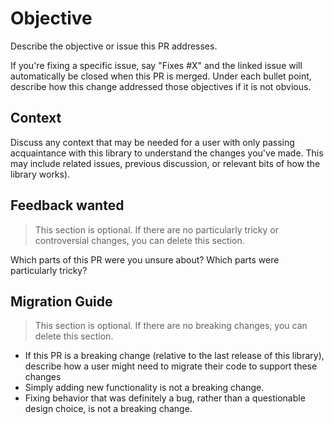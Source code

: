 # Objective

Describe the objective or issue this PR addresses.

If you're fixing a specific issue, say "Fixes #X" and the linked issue will automatically be closed when this PR is merged.
Under each bullet point, describe how this change addressed those objectives if it is not obvious.

## Context

Discuss any context that may be needed for a user with only passing acquaintance with this library to understand the changes you've made.
This may include related issues, previous discussion, or relevant bits of how the library works).

## Feedback wanted

> This section is optional. If there are no particularly tricky or controversial changes, you can delete this section.

Which parts of this PR were you unsure about? Which parts were particularly tricky?

## Migration Guide

> This section is optional. If there are no breaking changes, you can delete this section.

- If this PR is a breaking change (relative to the last release of this library), describe how a user might need to migrate their code to support these changes
- Simply adding new functionality is not a breaking change.
- Fixing behavior that was definitely a bug, rather than a questionable design choice, is not a breaking change.

